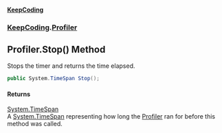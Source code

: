 #### [KeepCoding](index.md 'index')
### [KeepCoding](KeepCoding.md 'KeepCoding').[Profiler](Profiler.md 'KeepCoding.Profiler')
## Profiler.Stop() Method
Stops the timer and returns the time elapsed.  
```csharp
public System.TimeSpan Stop();
```
#### Returns
[System.TimeSpan](https://docs.microsoft.com/en-us/dotnet/api/System.TimeSpan 'System.TimeSpan')  
A [System.TimeSpan](https://docs.microsoft.com/en-us/dotnet/api/System.TimeSpan 'System.TimeSpan') representing how long the [Profiler](Profiler.md 'KeepCoding.Profiler') ran for before this method was called.
